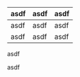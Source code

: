 | asdf | asdf | asdf |
| ---- | ---- | ---- |
| asdf | asdf | asdf |
| asdf | asdf | asdf |

  asdf

asdf